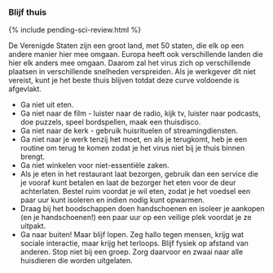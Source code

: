 ### Blijf thuis 

{% include pending-sci-review.html %}

 De Verenigde Staten zijn een groot land, met 50 staten, die elk op een andere manier hier mee omgaan. 
 Europa heeft ook verschillende landen die hier elk anders mee omgaan.
 Daarom zal het virus zich op verschillende plaatsen in verschillende snelheden verspreiden. Als je werkgever dit niet vereist, kunt je het beste thuis blijven totdat deze curve voldoende is afgevlakt. 

 - Ga niet uit eten. 
 - Ga niet naar de film - luister naar de radio, kijk tv, luister naar podcasts, doe puzzels, speel bordspellen, maak een thuisdisco. 
 - Ga niet naar de kerk - gebruik huisrituelen of streamingdiensten. 
 - Ga niet naar je werk tenzij het moet, en als je terugkomt, heb je een routine om terug te komen zodat je het virus niet bij je thuis binnen brengt. 
 - Ga niet winkelen voor niet-essentiële zaken. 
 - Als je eten in het restaurant laat bezorgen, gebruik dan een service die je vooraf kunt betalen en laat de bezorger het eten voor de deur achterlaten. Bestel ruim voordat je wil eten, zodat je het voedsel een paar uur kunt isoleren en indien nodig kunt opwarmen. 
 - Draag bij het boodschappen doen handschoenen en isoleer je aankopen (en je handschoenen!) een paar uur op een veilige plek voordat je ze uitpakt. 
 - Ga naar buiten! Maar blijf lopen. Zeg hallo tegen mensen, krijg wat sociale interactie, maar krijg het terloops. Blijf fysiek op afstand van anderen. Stop niet bij een groep. Zorg daarvoor en zwaai naar alle huisdieren die worden uitgelaten. 

